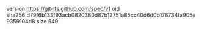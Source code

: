 version https://git-lfs.github.com/spec/v1
oid sha256:d79f6b133f93acb0820380d87b12751a85cc40d6d0b178734fa905e9359104d8
size 549

